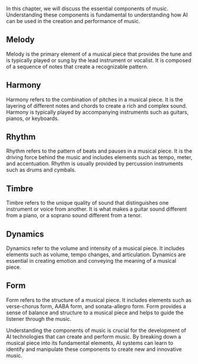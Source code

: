 
In this chapter, we will discuss the essential components of music. Understanding these components is fundamental to understanding how AI can be used in the creation and performance of music.

Melody
------

Melody is the primary element of a musical piece that provides the tune and is typically played or sung by the lead instrument or vocalist. It is composed of a sequence of notes that create a recognizable pattern.

Harmony
-------

Harmony refers to the combination of pitches in a musical piece. It is the layering of different notes and chords to create a rich and complex sound. Harmony is typically played by accompanying instruments such as guitars, pianos, or keyboards.

Rhythm
------

Rhythm refers to the pattern of beats and pauses in a musical piece. It is the driving force behind the music and includes elements such as tempo, meter, and accentuation. Rhythm is usually provided by percussion instruments such as drums and cymbals.

Timbre
------

Timbre refers to the unique quality of sound that distinguishes one instrument or voice from another. It is what makes a guitar sound different from a piano, or a soprano sound different from a tenor.

Dynamics
--------

Dynamics refer to the volume and intensity of a musical piece. It includes elements such as volume, tempo changes, and articulation. Dynamics are essential in creating emotion and conveying the meaning of a musical piece.

Form
----

Form refers to the structure of a musical piece. It includes elements such as verse-chorus form, AABA form, and sonata-allegro form. Form provides a sense of balance and structure to a musical piece and helps to guide the listener through the music.

Understanding the components of music is crucial for the development of AI technologies that can create and perform music. By breaking down a musical piece into its fundamental elements, AI systems can learn to identify and manipulate these components to create new and innovative music.
